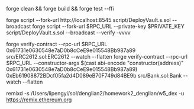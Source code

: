 forge clean && forge build && forge test --ffi

forge script --fork-url http://localhost:8545 script/DeployVault.s.sol  --broadcast
forge script --fork-url $RPC_URL --private-key $PRIVATE_KEY script/DeployVault.s.sol --broadcast --verify -vvvv

forge verify-contract --rpc-url $RPC_URL 0x61731e0630548e7aD0b8cCeE9e015548Bb987a89 src/ERC2612.sol:ERC2612 --watch --flatten
forge verify-contract --rpc-url $RPC_URL --constructor-args $(cast abi-encode "constructor(address)" 0x61731e0630548e7aD0b8cCeE9e015548Bb987a89) 0xEb61908872BDcf05fa2d4D089eB70F749d84BE9b src/Bank.sol:Bank --watch --flatten

remixd -s /Users/lipengyi/sol/denglian2/homework2_denglian/w5_dex -u https://remix.ethereum.org